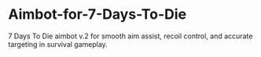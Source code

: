 # Aimbot-for-7-Days-To-Die
7 Days To Die aimbot v.2 for smooth aim assist, recoil control, and accurate targeting in survival gameplay.
